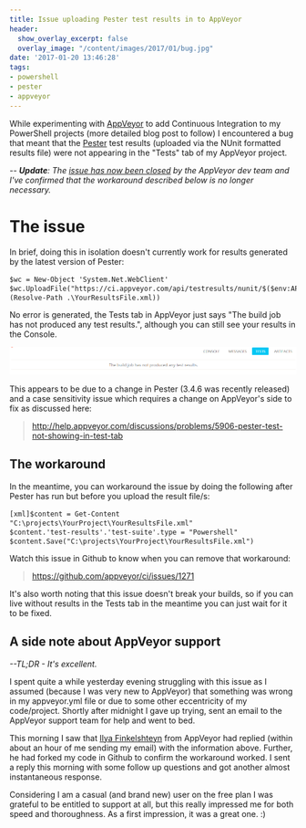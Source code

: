 ```yaml
---
title: Issue uploading Pester test results in to AppVeyor
header:
  show_overlay_excerpt: false
  overlay_image: "/content/images/2017/01/bug.jpg"
date: '2017-01-20 13:46:28'
tags:
- powershell
- pester
- appveyor
---
```

While experimenting with [AppVeyor](https://www.appveyor.com) to add Continuous Integration to my PowerShell projects (more detailed blog post to follow) I encountered a bug that meant that the [Pester](https://github.com/pester/Pester) test results (uploaded via the NUnit formatted results file) were not appearing in the "Tests" tab of my AppVeyor project.

*-- **Update**: The [issue has now been closed](https://github.com/appveyor/ci/issues/1271) by the AppVeyor dev team and I've confirmed that the workaround described below is no longer necessary.*

# The issue

In brief, doing this in isolation doesn't currently work for results generated by the latest version of Pester:

```
$wc = New-Object 'System.Net.WebClient'
$wc.UploadFile("https://ci.appveyor.com/api/testresults/nunit/$($env:APPVEYOR_JOB_ID)", (Resolve-Path .\YourResultsFile.xml))
```
No error is generated, the Tests tab in AppVeyor just says "The build job has not produced any test results.", although you can still see your results in the Console.

![AppVeyor - The build job has not produced and test results](/content/images/2017/01/appveyor-no-test-results.png)

This appears to be due to a change in Pester (3.4.6 was recently released) and a case sensitivity issue which requires a change on AppVeyor's side to fix as discussed here:

> http://help.appveyor.com/discussions/problems/5906-pester-test-not-showing-in-test-tab

## The workaround

In the meantime, you can workaround the issue by doing the following after Pester has run but before you upload the result file/s:

```
[xml]$content = Get-Content "C:\projects\YourProject\YourResultsFile.xml"
$content.'test-results'.'test-suite'.type = "Powershell"
$content.Save("C:\projects\YourProject\YourResultsFile.xml")
```

Watch this issue in Github to know when you can remove that workaround:

> https://github.com/appveyor/ci/issues/1271

It's also worth noting that this issue doesn't break your builds, so if you can live without results in the Tests tab in the meantime you can just wait for it to be fixed.

## A side note about AppVeyor support 
*--TL;DR - It's excellent.*

I spent quite a while yesterday evening struggling with this issue as I assumed (because I was very new to AppVeyor) that something was wrong in my appveyor.yml file or due to some other eccentricity of my code/project. Shortly after midnight I gave up trying, sent an email to the AppVeyor support team for help and went to bed.

This morning I saw that [Ilya Finkelshteyn](https://github.com/IlyaFinkelshteyn) from AppVeyor had replied (within about an hour of me sending my email) with the information above. Further, he had forked my code in Github to confirm the workaround worked. I sent a reply this morning with some follow up questions and got another almost instantaneous response.

Considering I am a casual (and brand new) user on the free plan I was grateful to be entitled to support at all, but this really impressed me for both speed and thoroughness. As a first impression, it was a great one. :)